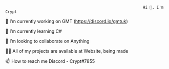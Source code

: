                                                                 Hi 👋, I'm Crypt


🔭 I’m currently working on GMT (https://discord.io/gmtuk)

🌱 I’m currently learning C#

👯 I’m looking to collaborate on Anything

👨‍💻 All of my projects are available at Website, being made

📫 How to reach me Discord - Crypt#7855
